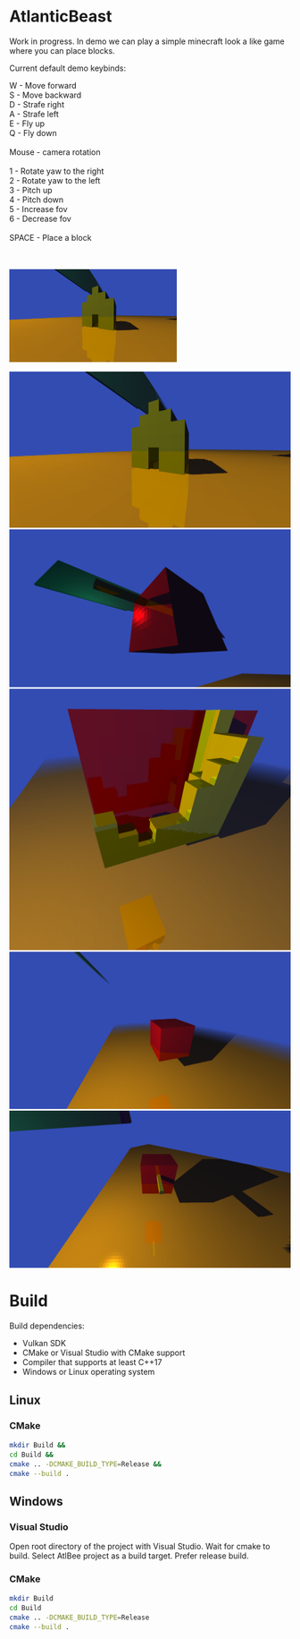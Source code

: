 # AtlanticBeast

Work in progress. In demo we can play a simple minecraft look a like game where you can place blocks.

Current default demo keybinds:

W - Move forward<br>
S - Move backward<br>
D - Strafe right<br>
A - Strafe left<br>
E - Fly up<br>
Q - Fly down<br>
<br>
Mouse - camera rotation<br>
<br>
1 - Rotate yaw to the right<br>
2 - Rotate yaw to the left<br>
3 - Pitch up<br>
4 - Pitch down<br>
5 - Increase fov<br>
6 - Decrease fov<br>
<br>
SPACE - Place a block<br>
<br>
<br>



<img src="https://github.com/Im-Bee/AtlanticBeast/blob/master/Docs/screenshot00.jpg?raw=true" alt="Screenshot" width="300"/>

![alt text](https://github.com/Im-Bee/AtlanticBeast/blob/master/Docs/screenshot00.jpg?raw=true)
![alt text](https://github.com/Im-Bee/AtlanticBeast/blob/master/Docs/screenshot01.jpg?raw=true)
![alt text](https://github.com/Im-Bee/AtlanticBeast/blob/master/Docs/screenshot02.jpg?raw=true)
![alt text](https://github.com/Im-Bee/AtlanticBeast/blob/master/Docs/screenshot03.jpg?raw=true)
![alt text](https://github.com/Im-Bee/AtlanticBeast/blob/master/Docs/screenshot04.jpg?raw=true)

# Build

Build dependencies:
  - Vulkan SDK
  - CMake or Visual Studio with CMake support
  - Compiler that supports at least C++17
  - Windows or Linux operating system

## Linux

### CMake

``` sh
mkdir Build &&
cd Build &&
cmake .. -DCMAKE_BUILD_TYPE=Release &&
cmake --build .
```

## Windows

### Visual Studio 

Open root directory of the project with Visual Studio. Wait for cmake to build. Select AtlBee project as a build target.
Prefer release build.

### CMake

``` sh
mkdir Build
cd Build
cmake .. -DCMAKE_BUILD_TYPE=Release
cmake --build .
```
